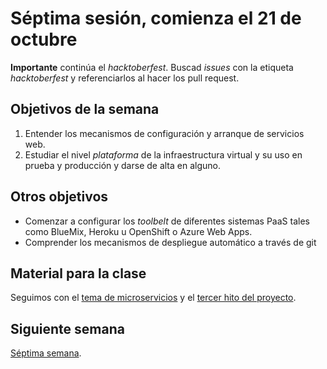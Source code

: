 # Séptima sesión, comienza el 21 de octubre

**Importante** continúa el *hacktoberfest*. Buscad *issues* con la
etiqueta *hacktoberfest* y referenciarlos al hacer los pull request.

## Objetivos de la semana

1. Entender los mecanismos de configuración y arranque de servicios web.
2. Estudiar el nivel *plataforma* de la infraestructura virtual y su
   uso en prueba y producción y darse de alta en alguno.


## Otros objetivos

* Comenzar a configurar los *toolbelt* de diferentes sistemas PaaS tales como BlueMix, Heroku u OpenShift o Azure Web Apps.
* Comprender los mecanismos de despliegue automático a través de git

## Material para la clase

Seguimos con
el
[tema de microservicios](http://jj.github.io/IV/documentos/temas/Microservicios) y
el [tercer hito del proyecto]().

## Siguiente semana

[Séptima semana](semana-07.md).


